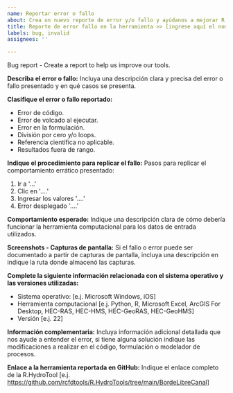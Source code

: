 ```yaml
---
name: Reportar error o fallo
about: Crea un nuevo reporte de error y/o fallo y ayúdanos a mejorar R.HydroTools
title: Reporte de error fallo en la herramienta >> [ingrese aquí el nombre|
labels: bug, invalid
assignees: ''

---
```


Bug report - Create a report to help us improve our tools.

**Describa el error o fallo:**
Incluya una descripción clara y precisa del error o fallo presentado y en qué casos se presenta.

**Clasifique el error o fallo reportado:**
 - Error de código.
 - Error de volcado al ejecutar.
 - Error en la formulación.
 - División por cero y/o loops.
 - Referencia científica no aplicable.
 - Resultados fuera de rango.


**Indique el procedimiento para replicar el fallo:**
Pasos para replicar el comportamiento errático presentado:
1. Ir a '...'
2. Clic  en '....'
3. Ingresar los valores '....'
4. Error desplegado '....'


**Comportamiento esperado:**
Indique una descripción clara de cómo debería funcionar la herramienta computacional para los datos de entrada utilizados.


**Screenshots - Capturas de pantalla:**
Si el fallo o error puede ser documentado a partir de capturas de pantalla, incluya una descripción en indique la ruta donde almacenó las capturas.


**Complete la siguiente información relacionada con el sistema operativo y las versiones utilizadas:**
 - Sistema operativo: [e.j. Microsoft Windows, iOS]
 - Herramienta computacional [e.j. Python, R, Microsoft Excel, ArcGIS For Desktop, HEC-RAS, HEC-HMS, HEC-GeoRAS, HEC-GeoHMS]
 - Versión [e.j. 22]


**Información complementaria:**
Incluya información adicional detallada que nos ayude a entender el error, si tiene alguna solución indique las modificaciones a realizar en el código, formulación o modelador de procesos.


**Enlace a la herramienta reportada en GitHub:**
Indique el enlace completo de la R.HydroTool [e.j. https://github.com/rcfdtools/R.HydroTools/tree/main/BordeLibreCanal]
